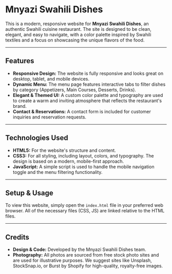 # Mnyazi Swahili Dishes

This is a modern, responsive website for **Mnyazi Swahili Dishes**, an authentic Swahili cuisine restaurant. The site is designed to be clean, elegant, and easy to navigate, with a color palette inspired by Swahili textiles and a focus on showcasing the unique flavors of the food.

---

## Features

- **Responsive Design:** The website is fully responsive and looks great on desktop, tablet, and mobile devices.
- **Dynamic Menu:** The menu page features interactive tabs to filter dishes by category (Appetizers, Main Courses, Desserts, Drinks).
- **Elegant & Themed UI:** A custom color palette and typography are used to create a warm and inviting atmosphere that reflects the restaurant's brand.
- **Contact & Reservations:** A contact form is included for customer inquiries and reservation requests.

---

## Technologies Used

- **HTML5:** For the website's structure and content.
- **CSS3:** For all styling, including layout, colors, and typography. The design is based on a modern, mobile-first approach.
- **JavaScript:** A simple script is used to handle the mobile navigation toggle and the menu filtering functionality.

---

## Setup & Usage

To view this website, simply open the `index.html` file in your preferred web browser. All of the necessary files (CSS, JS) are linked relative to the HTML files.

---

## Credits

- **Design & Code:** Developed by the Mnyazi Swahili Dishes team.
- **Photography:** All photos are sourced from free stock photo sites and are used for illustrative purposes. We suggest sites like Unsplash, StockSnap.io, or Burst by Shopify for high-quality, royalty-free images.